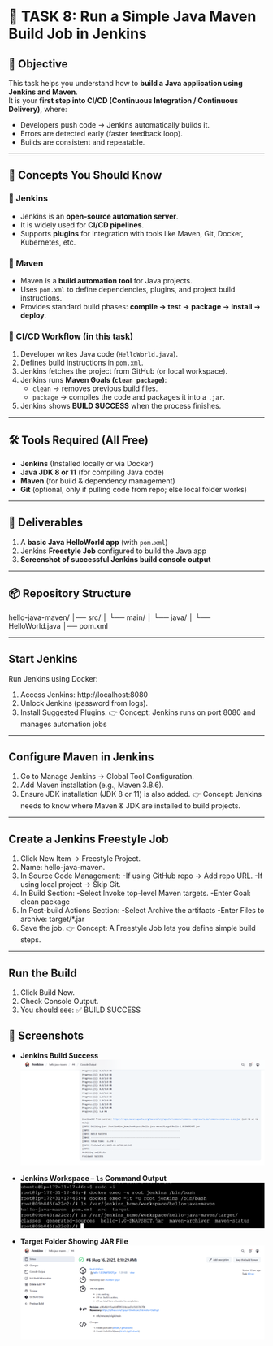 # 🚀 TASK 8: Run a Simple Java Maven Build Job in Jenkins  

## 📌 Objective  
This task helps you understand how to **build a Java application using Jenkins and Maven**.  
It is your **first step into CI/CD (Continuous Integration / Continuous Delivery)**, where:  
- Developers push code → Jenkins automatically builds it.  
- Errors are detected early (faster feedback loop).  
- Builds are consistent and repeatable.  

---

## 🧠 Concepts You Should Know  

### 🔹 Jenkins  
- Jenkins is an **open-source automation server**.  
- It is widely used for **CI/CD pipelines**.  
- Supports **plugins** for integration with tools like Maven, Git, Docker, Kubernetes, etc.  

### 🔹 Maven  
- Maven is a **build automation tool** for Java projects.  
- Uses `pom.xml` to define dependencies, plugins, and project build instructions.  
- Provides standard build phases: **compile → test → package → install → deploy**.  

### 🔹 CI/CD Workflow (in this task)  
1. Developer writes Java code (`HelloWorld.java`).  
2. Defines build instructions in `pom.xml`.  
3. Jenkins fetches the project from GitHub (or local workspace).  
4. Jenkins runs **Maven Goals (`clean package`)**:  
   - `clean` → removes previous build files.  
   - `package` → compiles the code and packages it into a `.jar`.  
5. Jenkins shows **BUILD SUCCESS** when the process finishes.  

---

## 🛠️ Tools Required (All Free)  
- **Jenkins** (Installed locally or via Docker)  
- **Java JDK 8 or 11** (for compiling Java code)  
- **Maven** (for build & dependency management)  
- **Git** (optional, only if pulling code from repo; else local folder works)  

---

## 📂 Deliverables  
1. A **basic Java HelloWorld app** (with `pom.xml`)  
2. Jenkins **Freestyle Job** configured to build the Java app  
3. **Screenshot of successful Jenkins build console output**  

---

## 📦 Repository Structure  
hello-java-maven/
│── src/
│ └── main/
│ └── java/
│ └── HelloWorld.java
│── pom.xml

---

## Start Jenkins
Run Jenkins using Docker:
1. Access Jenkins: http://localhost:8080
2. Unlock Jenkins (password from logs).
3. Install Suggested Plugins.
👉 Concept: Jenkins runs on port 8080 and manages automation jobs

---

## Configure Maven in Jenkins

1. Go to Manage Jenkins → Global Tool Configuration.
2. Add Maven installation (e.g., Maven 3.8.6).
3. Ensure JDK installation (JDK 8 or 11) is also added.
👉 Concept: Jenkins needs to know where Maven & JDK are installed to build projects.

----

## Create a Jenkins Freestyle Job
1. Click New Item → Freestyle Project.
2. Name: hello-java-maven.
3. In Source Code Management:
   -If using GitHub repo → Add repo URL.
   -If using local project → Skip Git.
4. In Build Section:
   -Select Invoke top-level Maven targets.
   -Enter Goal: clean package
5. In Post-build Actions Section:
   -Select Archive the artifacts
   -Enter Files to archive: target/*.jar
6. Save the job.
👉 Concept: A Freestyle Job lets you define simple build steps.

---

## Run the Build
 1. Click Build Now.
 2. Check Console Output.
 3. You should see: ✅ BUILD SUCCESS


## 📸 Screenshots  

- **Jenkins Build Success**  
  ![Build Success](https://github.com/Cgoyal-Developer/Internship-Day8/blob/main/build-success.png?raw=true)  

- **Jenkins Workspace – `ls` Command Output**  
  ![Workspace ls](https://github.com/Cgoyal-Developer/Internship-Day8/blob/main/workspace-ls.png?raw=true)  

- **Target Folder Showing JAR File**  
  ![Target JAR](https://github.com/Cgoyal-Developer/Internship-Day8/blob/main/target-jar.png?raw=true)  

